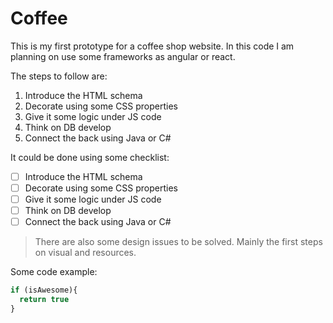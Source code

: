 # Coffee
This is my first prototype for a coffee shop website. In this code I am planning on use some frameworks as angular or react.

The steps to follow are:
1. Introduce the HTML schema
2. Decorate using some CSS properties
3. Give it some logic under JS code
4. Think on DB develop
5. Connect the back using Java or C#

It could be done using some checklist:
- [ ] Introduce the HTML schema
- [ ] Decorate using some CSS properties
- [ ] Give it some logic under JS code
- [ ] Think on DB develop
- [ ] Connect the back using Java or C#

>There are also some design issues to be solved. Mainly the first steps on visual and resources.

Some code example:

```javascript
if (isAwesome){
  return true
}
```

